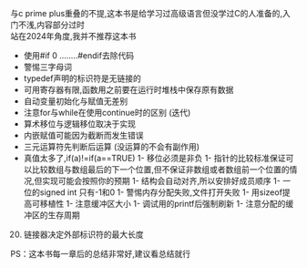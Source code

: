 与c prime plus重叠的不提,这本书是给学习过高级语言但没学过C的人准备的,入门不浅,内容部分过时  
站在2024年角度,我并不推荐这本书

- 使用#if 0 ........#endif去除代码
- 警惕三字母词
- typedef声明的标识符是无链接的
- 可用寄存器有限,函数用之前要在运行时堆栈中保存原有数据
- 自动变量初始化与赋值无差别
- 注意for与while在使用continue时的区别 (迭代)
- 算术移位与逻辑移位取决于实现
- 内嵌赋值可能因为截断而发生错误
-  三元运算符先判断后运算 (没运算的不会有副作用)
- 真值太多了,if(a)!=if(a==TRUE)
1- 移位必须是非负
1- 指针的比较标准保证可以比较数组与数组最后的下一个位置,但不保证非数组或者数组前一个位置的情况,但实现可能会按照你的预期
1- 结构会自动对齐,所以安排好成员顺序
1- 一位的signed int 只有-1和0
1- 警惕内存分配失败,文件打开失败
1- 用sizeof提高可移植性
1- 注意缓冲区大小
1- 调试用的printf后强制刷新
1- 注意分配的缓冲区的生存周期
20. 链接器决定外部标识符的最大长度

PS：这本书每一章后的总结非常好,建议看总结就行